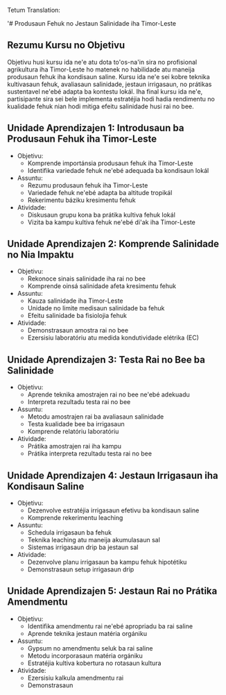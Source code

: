 Tetum Translation:

'# Produsaun Fehuk no Jestaun Salinidade iha Timor-Leste

## Rezumu Kursu no Objetivu

Objetivu husi kursu ida ne'e atu dota to'os-na'in sira no profisional agrikultura iha Timor-Leste ho matenek no habilidade atu maneija produsaun fehuk iha kondisaun saline. Kursu ida ne'e sei kobre teknika kultivasaun fehuk, avaliasaun salinidade, jestaun irrigasaun, no prátikas sustentavel ne'ebé adapta ba kontestu lokál. Iha final kursu ida ne'e, partisipante sira sei bele implementa estratéjia hodi hadia rendimentu no kualidade fehuk nian hodi mitiga efeitu salinidade husi rai no bee.

## Unidade Aprendizajen 1: Introdusaun ba Produsaun Fehuk iha Timor-Leste
- Objetivu:
  * Komprende importánsia produsaun fehuk iha Timor-Leste
  * Identifika variedade fehuk ne'ebé adequada ba kondisaun lokál
- Assuntu:
  * Rezumu produsaun fehuk iha Timor-Leste
  * Variedade fehuk ne'ebé adapta ba altitude tropikál
  * Rekerimentu báziku kresimentu fehuk
- Atividade:
  * Diskusaun grupu kona ba prátika kultiva fehuk lokál
  * Vizita ba kampu kultiva fehuk ne'ebé di'ak iha Timor-Leste

## Unidade Aprendizajen 2: Komprende Salinidade no Nia Impaktu
- Objetivu:
  * Rekonoce sinais salinidade iha rai no bee
  * Komprende oinsá salinidade afeta kresimentu fehuk
- Assuntu:
  * Kauza salinidade iha Timor-Leste
  * Unidade no limite medisaun salinidade ba fehuk
  * Efeitu salinidade ba fisiolojia fehuk
- Atividade:
  * Demonstrasaun amostra rai no bee
  * Ezersisiu laboratóriu atu medida kondutividade elétrika (EC)

## Unidade Aprendizajen 3: Testa Rai no Bee ba Salinidade
- Objetivu:
  * Aprende teknika amostrajen rai no bee ne'ebé adekuadu
  * Interpreta rezultadu testa rai no bee
- Assuntu:
  * Metodu amostrajen rai ba avaliasaun salinidade
  * Testa kualidade bee ba irrigasaun
  * Komprende relatóriu laboratóriu
- Atividade:
  * Prátika amostrajen rai iha kampu
  * Prátika interpreta rezultadu testa rai no bee

## Unidade Aprendizajen 4: Jestaun Irrigasaun iha Kondisaun Saline
- Objetivu:
  * Dezenvolve estratéjia irrigasaun efetivu ba kondisaun saline
  * Komprende rekerimentu leaching
- Assuntu:
  * Schedula irrigasaun ba fehuk
  * Teknika leaching atu maneija akumulasaun sal
  * Sistemas irrigasaun drip ba jestaun sal
- Atividade:
  * Dezenvolve planu irrigasaun ba kampu fehuk hipotétiku
  * Demonstrasaun setup irrigasaun drip

## Unidade Aprendizajen 5: Jestaun Rai no Prátika Amendmentu
- Objetivu:
  * Identifika amendmentu rai ne'ebé apropriadu ba rai saline
  * Aprende teknika jestaun matéria orgániku
- Assuntu:
  * Gypsum no amendmentu seluk ba rai saline
  * Metodu incorporasaun matéria orgániku
  * Estratéjia kultiva kobertura no rotasaun kultura
- Atividade:
  * Ezersisiu kalkula amendmentu rai
  * Demonstrasaun